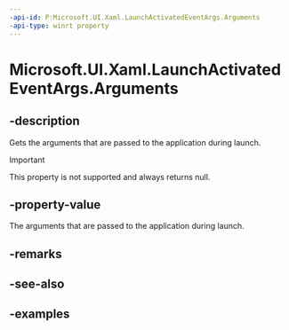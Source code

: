 ```yaml
---
-api-id: P:Microsoft.UI.Xaml.LaunchActivatedEventArgs.Arguments
-api-type: winrt property
---
```


# Microsoft.UI.Xaml.LaunchActivatedEventArgs.Arguments

<!--
public string Arguments { get; }
-->

## -description

Gets the arguments that are passed to the application during launch.

> [!Important]
> This property is not supported and always returns null.

## -property-value

The arguments that are passed to the application during launch.

## -remarks

## -see-also

## -examples
